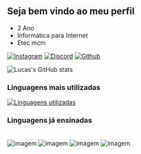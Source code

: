 
## Seja bem vindo ao meu perfil

- 2 Ano
- Informática para Internet
- Etec mcm


[![Instagram](https://img.shields.io/badge/Instagram-E4405F?style=for-the-badge&logo=instagram&logoColor=white)](https://www.instagram.com/_martins_lucas_/)
[![Discord](https://img.shields.io/badge/Discord-7289DA?style=for-the-badge&logo=discord&logoColor=white)](https://discord.com/channels/@me)
[![Github](https://img.shields.io/badge/GitHub-100000?style=for-the-badge&logo=github&logoColor=white)](https://github.com/lucasmpseven)

![Lucas's GitHub stats](https://github-readme-stats.vercel.app/api?username=lucasmpseven&show_icons=true&theme=dark)

### Linguagens mais utilizadas

[![Linguagens utilizadas](https://github-readme-stats.vercel.app/api/top-langs/?username=lucasmpseven&layout=donut)](https://github.com/lucasmpseven/github-readme-stats)

### Linguagens já ensinadas

<div style ="display: inline_block"><br/>
   <img align="center" alt="imagem" src="https://img.shields.io/badge/HTML5-E34F26?style=for-the-badge&logo=html5&logoColor=white" />
   <img align="center" alt="imagem" src="https://img.shields.io/badge/CSS3-1572B6?style=for-the-badge&logo=css3&logoColor=white" />
   <img align="center" alt="imagem" src="https://img.shields.io/badge/Python-14354C?style=for-the-badge&logo=python&logoColor=white" />
   <img align="center" alt="imagem" src="https://img.shields.io/badge/JavaScript-F7DF1E?style=for-the-badge&logo=javascript&logoColor=black" />
</div><br/>


